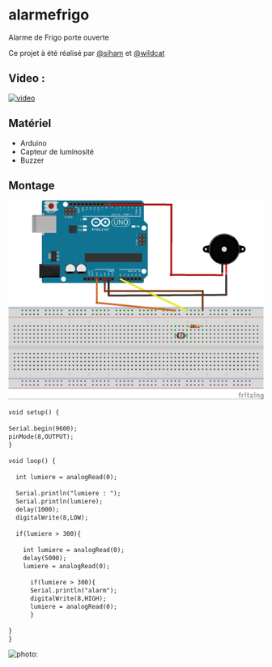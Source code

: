 # alarmefrigo

Alarme de Frigo porte ouverte

Ce projet à été réalisé par [@siham](https://github.com/siham87) et [@wildcat](https://github.com/wildcat7534)

## Video :
[![video](https://img.youtube.com/vi/rAtIEVhXILA/0.jpg)](https://www.youtube.com/watch?v=rAtIEVhXILA)

## **Matériel**
+ Arduino
+ Capteur de luminosité
+ Buzzer

## **Montage**

![schema : ](alarmefrigo_bb.jpg)

```
void setup() {

Serial.begin(9600);
pinMode(8,OUTPUT);
}

void loop() {
  
  int lumiere = analogRead(0);

  Serial.println("lumiere : ");
  Serial.println(lumiere);
  delay(1000);
  digitalWrite(8,LOW);
  
  if(lumiere > 300){

    int lumiere = analogRead(0);
    delay(5000);
    lumiere = analogRead(0);
  
      if(lumiere > 300){
      Serial.println("alarm");
      digitalWrite(8,HIGH);
      lumiere = analogRead(0);
      }
  
}
}
```

![photo: ](.jpg)
